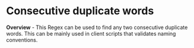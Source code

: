 # Consecutive duplicate words

**Overview** - This Regex can be used to find any two consecutive duplicate words. This can be mainly used in client scripts that validates naming conventions.
